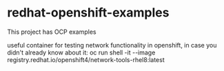 # redhat-openshift-examples
This project has OCP examples

 useful container for testing network functionality in openshift, in case you didn't already know about it:
oc run shell -it --image registry.redhat.io/openshift4/network-tools-rhel8:latest
